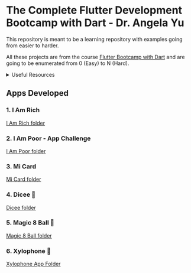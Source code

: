 # The Complete Flutter Development Bootcamp with Dart - Dr. Angela Yu

This repository is meant to be a learning repository with examples going from easier to harder.

All these projects are from the course <a href="https://www.udemy.com/course/flutter-bootcamp-with-dart/">Flutter Bootcamp with Dart</a> and are going to be enumerated from 0 (Easy) to N (Hard).

<details>
  <summary>Useful Resources</summary>
   
   1. <a href="https://docs.flutter.dev/ui/widgets">Flutter Widget Catalog</a>
   2. <a href="https://icons8.com/">Iconos8</a>
   3. <a href="https://www.vecteezy.com/">Vecteezy</a>
   4. <a href="https://www.canva.com/">Canva</a>
   5. <a href="https://docs.flutter.dev/ui">Building User Interfaces - Basics</a>
   6. <a href="https://pub.dev/">The official package repository for Dart and Flutter apps</a>
   7. <a href="https://docs.flutter.dev/packages-and-plugins/using-packages">Using Packages - Docs </a>
   8. <a href="https://docs.flutter.dev/packages-and-plugins/developing-packages">Developing Packages & Plugins - Docs</a>
   9. <a href="https://dart.dev/language/loops">Dart Loops - Docs</a>
   10. <a href="https://dart.dev/language/functions">Dart Functions - Docs</a>
   
</details>

## Apps Developed
### 1. I Am Rich
[I Am Rich folder](https://github.com/Diegomca98/flutter-repository/tree/main/i_am_rich)
### 2. I Am Poor - App Challenge
[I Am Poor folder](https://github.com/Diegomca98/flutter-repository/tree/main/i_am_poor)
### 3. Mi Card
[Mi Card folder](https://github.com/Diegomca98/flutter-repository/tree/main/mi_card_flutter)
### 4. Dicee 🎲
[Dicee folder](https://github.com/Diegomca98/flutter-repository/tree/main/dicee_app)
### 5. Magic 8 Ball 🎱
[Magic 8 Ball folder](https://github.com/Diegomca98/flutter-repository/tree/main/magic_8_ball)
### 6. Xylophone 🎹
[Xylophone App Folder](https://github.com/Diegomca98/flutter-repository/tree/main/xylophone)